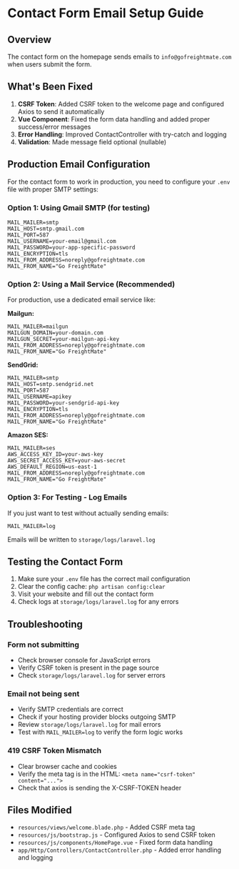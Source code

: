 # Contact Form Email Setup Guide

## Overview

The contact form on the homepage sends emails to `info@gofreightmate.com` when users submit the form.

## What's Been Fixed

1. **CSRF Token**: Added CSRF token to the welcome page and configured Axios to send it automatically
2. **Vue Component**: Fixed the form data handling and added proper success/error messages
3. **Error Handling**: Improved ContactController with try-catch and logging
4. **Validation**: Made message field optional (nullable)

## Production Email Configuration

For the contact form to work in production, you need to configure your `.env` file with proper SMTP settings:

### Option 1: Using Gmail SMTP (for testing)

```env
MAIL_MAILER=smtp
MAIL_HOST=smtp.gmail.com
MAIL_PORT=587
MAIL_USERNAME=your-email@gmail.com
MAIL_PASSWORD=your-app-specific-password
MAIL_ENCRYPTION=tls
MAIL_FROM_ADDRESS=noreply@gofreightmate.com
MAIL_FROM_NAME="Go FreightMate"
```

### Option 2: Using a Mail Service (Recommended)

For production, use a dedicated email service like:

**Mailgun:**

```env
MAIL_MAILER=mailgun
MAILGUN_DOMAIN=your-domain.com
MAILGUN_SECRET=your-mailgun-api-key
MAIL_FROM_ADDRESS=noreply@gofreightmate.com
MAIL_FROM_NAME="Go FreightMate"
```

**SendGrid:**

```env
MAIL_MAILER=smtp
MAIL_HOST=smtp.sendgrid.net
MAIL_PORT=587
MAIL_USERNAME=apikey
MAIL_PASSWORD=your-sendgrid-api-key
MAIL_ENCRYPTION=tls
MAIL_FROM_ADDRESS=noreply@gofreightmate.com
MAIL_FROM_NAME="Go FreightMate"
```

**Amazon SES:**

```env
MAIL_MAILER=ses
AWS_ACCESS_KEY_ID=your-aws-key
AWS_SECRET_ACCESS_KEY=your-aws-secret
AWS_DEFAULT_REGION=us-east-1
MAIL_FROM_ADDRESS=noreply@gofreightmate.com
MAIL_FROM_NAME="Go FreightMate"
```

### Option 3: For Testing - Log Emails

If you just want to test without actually sending emails:

```env
MAIL_MAILER=log
```

Emails will be written to `storage/logs/laravel.log`

## Testing the Contact Form

1. Make sure your `.env` file has the correct mail configuration
2. Clear the config cache: `php artisan config:clear`
3. Visit your website and fill out the contact form
4. Check logs at `storage/logs/laravel.log` for any errors

## Troubleshooting

### Form not submitting

-   Check browser console for JavaScript errors
-   Verify CSRF token is present in the page source
-   Check `storage/logs/laravel.log` for server errors

### Email not being sent

-   Verify SMTP credentials are correct
-   Check if your hosting provider blocks outgoing SMTP
-   Review `storage/logs/laravel.log` for mail errors
-   Test with `MAIL_MAILER=log` to verify the form logic works

### 419 CSRF Token Mismatch

-   Clear browser cache and cookies
-   Verify the meta tag is in the HTML: `<meta name="csrf-token" content="...">`
-   Check that axios is sending the X-CSRF-TOKEN header

## Files Modified

-   `resources/views/welcome.blade.php` - Added CSRF meta tag
-   `resources/js/bootstrap.js` - Configured Axios to send CSRF token
-   `resources/js/components/HomePage.vue` - Fixed form data handling
-   `app/Http/Controllers/ContactController.php` - Added error handling and logging
